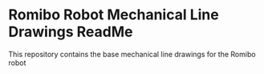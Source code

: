 # Romibo Robot Mechanical Line Drawings ReadMe

This repository contains the base mechanical line drawings for the Romibo robot
